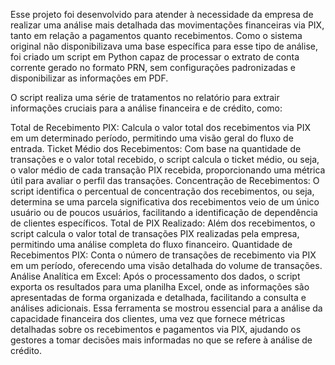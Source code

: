 Esse projeto foi desenvolvido para atender à necessidade da empresa de realizar uma análise mais detalhada das movimentações financeiras via PIX, tanto em relação a pagamentos quanto recebimentos. Como o sistema original não disponibilizava uma base específica para esse tipo de análise, foi criado um script em Python capaz de processar o extrato de conta corrente gerado no formato PRN, sem configurações padronizadas e disponibilizar as informações em PDF.

O script realiza uma série de tratamentos no relatório para extrair informações cruciais para a análise financeira e de crédito, como:

Total de Recebimento PIX: Calcula o valor total dos recebimentos via PIX em um determinado período, permitindo uma visão geral do fluxo de entrada.
Ticket Médio dos Recebimentos: Com base na quantidade de transações e o valor total recebido, o script calcula o ticket médio, ou seja, o valor médio de cada transação PIX recebida, proporcionando uma métrica útil para avaliar o perfil das transações.
Concentração de Recebimentos: O script identifica o percentual de concentração dos recebimentos, ou seja, determina se uma parcela significativa dos recebimentos veio de um único usuário ou de poucos usuários, facilitando a identificação de dependência de clientes específicos.
Total de PIX Realizado: Além dos recebimentos, o script calcula o valor total de transações PIX realizadas pela empresa, permitindo uma análise completa do fluxo financeiro.
Quantidade de Recebimentos PIX: Conta o número de transações de recebimento via PIX em um período, oferecendo uma visão detalhada do volume de transações.
Análise Analítica em Excel: Após o processamento dos dados, o script exporta os resultados para uma planilha Excel, onde as informações são apresentadas de forma organizada e detalhada, facilitando a consulta e análises adicionais.
Essa ferramenta se mostrou essencial para a análise da capacidade financeira dos clientes, uma vez que fornece métricas detalhadas sobre os recebimentos e pagamentos via PIX, ajudando os gestores a tomar decisões mais informadas no que se refere à análise de crédito.
